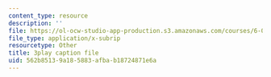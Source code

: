 ```yaml
---
content_type: resource
description: ''
file: https://ol-ocw-studio-app-production.s3.amazonaws.com/courses/6-02-introduction-to-eecs-ii-digital-communication-systems-fall-2012/562b85139a185883afbab18724871e6a_JJdzY3OTzEg.vtt
file_type: application/x-subrip
resourcetype: Other
title: 3play caption file
uid: 562b8513-9a18-5883-afba-b18724871e6a
---
```

